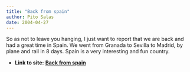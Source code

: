 ```yaml
---
title: "Back from spain"
author: Pito Salas
date: 2004-04-27
---
```


So as not to leave you hanging, I just want to report that we are back and had
a great time in Spain. We went from Granada to Sevilla to Madrid, by plane and
rail in 8 days. Spain is a very interesting and fun country.


* **Link to site:** **[Back from spain](None)**
